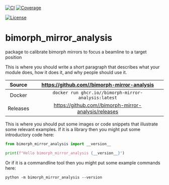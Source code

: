 [![CI](https://github.com//bimorph-mirror-analysis/actions/workflows/ci.yml/badge.svg)](https://github.com//bimorph-mirror-analysis/actions/workflows/ci.yml)
[![Coverage](https://codecov.io/gh//bimorph-mirror-analysis/branch/main/graph/badge.svg)](https://codecov.io/gh//bimorph-mirror-analysis)

[![License](https://img.shields.io/badge/License-Apache%202.0-blue.svg)](https://www.apache.org/licenses/LICENSE-2.0)

# bimorph_mirror_analysis

package to calibrate bimorph mirrors to focus a beamline to a target position

This is where you should write a short paragraph that describes what your module does,
how it does it, and why people should use it.

Source          | <https://github.com//bimorph-mirror-analysis>
:---:           | :---:
Docker          | `docker run ghcr.io//bimorph-mirror-analysis:latest`
Releases        | <https://github.com//bimorph-mirror-analysis/releases>

This is where you should put some images or code snippets that illustrate
some relevant examples. If it is a library then you might put some
introductory code here:

```python
from bimorph_mirror_analysis import __version__

print(f"Hello bimorph_mirror_analysis {__version__}")
```

Or if it is a commandline tool then you might put some example commands here:

```
python -m bimorph_mirror_analysis --version
```
